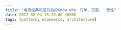 ```yaml
---
title: "电商经典问题背后的Know-why：订单、交易、一致性"
date: 2022-02-04 15:20:00 +0800
tags: [pattern, ecommerce, architecture]
---
```

